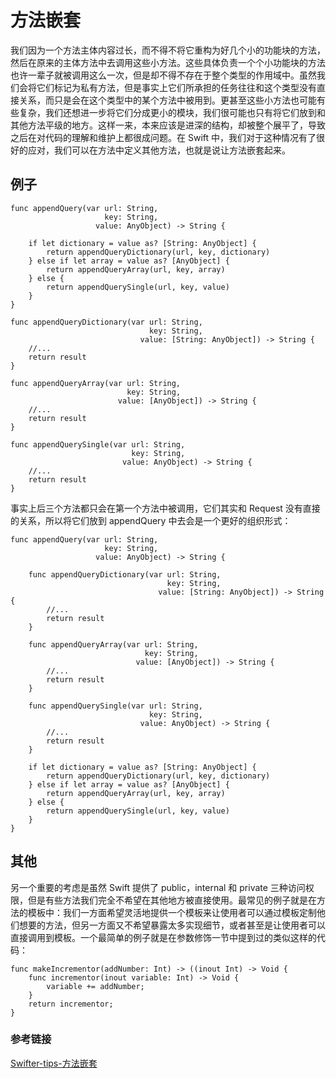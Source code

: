 # 方法嵌套

我们因为一个方法主体内容过长，而不得不将它重构为好几个小的功能块的方法，然后在原来的主体方法中去调用这些小方法。这些具体负责一个个小功能块的方法也许一辈子就被调用这么一次，但是却不得不存在于整个类型的作用域中。虽然我们会将它们标记为私有方法，但是事实上它们所承担的任务往往和这个类型没有直接关系，而只是会在这个类型中的某个方法中被用到。更甚至这些小方法也可能有些复杂，我们还想进一步将它们分成更小的模块，我们很可能也只有将它们放到和其他方法平级的地方。这样一来，本来应该是进深的结构，却被整个展平了，导致之后在对代码的理解和维护上都很成问题。在 Swift 中，我们对于这种情况有了很好的应对，我们可以在方法中定义其他方法，也就是说让方法嵌套起来。

## 例子

```
func appendQuery(var url: String,
                     key: String,
                   value: AnyObject) -> String {

    if let dictionary = value as? [String: AnyObject] {
        return appendQueryDictionary(url, key, dictionary)
    } else if let array = value as? [AnyObject] {
        return appendQueryArray(url, key, array)
    } else {
        return appendQuerySingle(url, key, value)
    }
}

func appendQueryDictionary(var url: String,
                               key: String,
                             value: [String: AnyObject]) -> String {
    //...
    return result
}

func appendQueryArray(var url: String,
                          key: String,
                        value: [AnyObject]) -> String {
    //...
    return result
}

func appendQuerySingle(var url: String,
                           key: String,
                         value: AnyObject) -> String {
    //...
    return result
}

```

事实上后三个方法都只会在第一个方法中被调用，它们其实和 Request 没有直接的关系，所以将它们放到 appendQuery 中去会是一个更好的组织形式：

```
func appendQuery(var url: String,
                     key: String,
                   value: AnyObject) -> String {

    func appendQueryDictionary(var url: String,
                                   key: String,
                                 value: [String: AnyObject]) -> String {
        //...
        return result
    }

    func appendQueryArray(var url: String,
                              key: String,
                            value: [AnyObject]) -> String {
        //...
        return result
    }

    func appendQuerySingle(var url: String,
                               key: String,
                             value: AnyObject) -> String {
        //...
        return result
    }

    if let dictionary = value as? [String: AnyObject] {
        return appendQueryDictionary(url, key, dictionary)
    } else if let array = value as? [AnyObject] {
        return appendQueryArray(url, key, array)
    } else {
        return appendQuerySingle(url, key, value)
    }
}

```


## 其他
另一个重要的考虑是虽然 Swift 提供了 public，internal 和 private 三种访问权限，但是有些方法我们完全不希望在其他地方被直接使用。最常见的例子就是在方法的模板中：我们一方面希望灵活地提供一个模板来让使用者可以通过模板定制他们想要的方法，但另一方面又不希望暴露太多实现细节，或者甚至是让使用者可以直接调用到模板。一个最简单的例子就是在参数修饰一节中提到过的类似这样的代码：

```
func makeIncrementor(addNumber: Int) -> ((inout Int) -> Void {
    func incrementor(inout variable: Int) -> Void {
        variable += addNumber;
    }
    return incrementor;
}
```


### 参考链接
[Swifter-tips-方法嵌套](http://swifter.tips/nested-func/)
